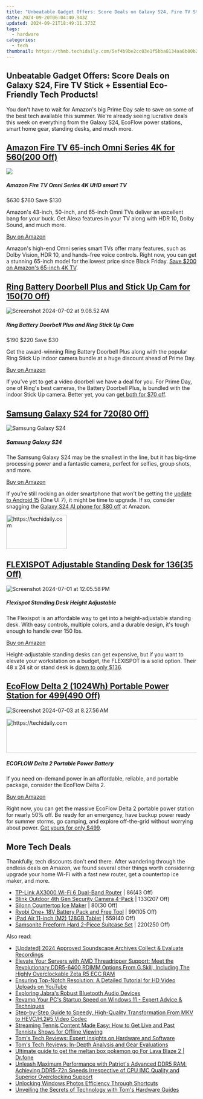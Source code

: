 ```yaml
---
title: "Unbeatable Gadget Offers: Score Deals on Galaxy S24, Fire TV Stick + Essential Eco-Friendly Tech Products!"
date: 2024-09-20T06:04:40.943Z
updated: 2024-09-21T18:49:11.373Z
tags:
  - hardware
categories:
  - tech
thumbnail: https://thmb.techidaily.com/5ef4b9be2cc03e1f5bba8134aa6b00b2355f4bf8946df71748d869f7b05769b2.jpg
---
```


## Unbeatable Gadget Offers: Score Deals on Galaxy S24, Fire TV Stick + Essential Eco-Friendly Tech Products!

You don't have to wait for Amazon's big Prime Day sale to save on some of the best tech available this summer. We're already seeing lucrative deals this week on everything from the Galaxy S24, EcoFlow power stations, smart home gear, standing desks, and much more.

## [Amazon Fire TV 65-inch Omni Series 4K for $560 ($200 Off)](https://www.amazon.com/amazon-fire-tv-65-inch-omni-series-4k-smart-tv/dp/B08T6J1HG8?tag=hotoge-20&ascsubtag=UUhtgUeUpU2003918&asc%5Frefurl=https%3A%2F%2Fwww.howtogeek.com%2Ftop-tech-deals-fire-tv-power-stations-ring-doorbell-more%2F&asc%5Fcampaign=Short-Term) 

![](https://static1.howtogeekimages.com/wordpress/wp-content/uploads/2023/06/41uzyegvcgl-_sl500_-1.jpg) 

#####  Amazon Fire TV Omni Series 4K UHD smart TV

$630 $760 Save $130 

Amazon's 43-inch, 50-inch, and 65-inch Omni TVs deliver an excellent bang for your buck. Get Alexa features in your TV along with HDR 10, Dolby Sound, and much more. 

[Buy on Amazon](https://www.amazon.com/amazon-fire-tv-65-inch-omni-series-4k-smart-tv/dp/B08T6J1HG8?tag=hotoge-20&ascsubtag=UUhtgUeUpU2003918&asc%5Frefurl=https%3A%2F%2Fwww.howtogeek.com%2Ftop-tech-deals-fire-tv-power-stations-ring-doorbell-more%2F&asc%5Fcampaign=Short-Term) 

 Amazon's high-end Omni series smart TVs offer many features, such as Dolby Vision, HDR 10, and hands-free voice controls. Right now, you can get a stunning 65-inch model for the lowest price since Black Friday. [Save $200 on Amazon's 65-inch 4K TV](https://www.amazon.com/amazon-fire-tv-65-inch-omni-series-4k-smart-tv/dp/B08T6J1HG8?tag=hotoge-20&ascsubtag=UUhtgUeUpU2003918&asc%5Frefurl=https%3A%2F%2Fwww.howtogeek.com%2Ftop-tech-deals-fire-tv-power-stations-ring-doorbell-more%2F&asc%5Fcampaign=Short-Term).

## [Ring Battery Doorbell Plus and Stick Up Cam for $150 ($70 Off)](https://www.amazon.com/Ring-Battery-Doorbell-Stick-White/dp/B0CCZMMD9D?tag=hotoge-20&ascsubtag=UUhtgUeUpU2003918&asc%5Frefurl=https%3A%2F%2Fwww.howtogeek.com%2Ftop-tech-deals-fire-tv-power-stations-ring-doorbell-more%2F&asc%5Fcampaign=Short-Term) 

![Screenshot 2024-07-02 at 9.08.52 AM](https://static1.howtogeekimages.com/wordpress/wp-content/uploads/2024/07/screenshot-2024-07-02-at-9-08-52-am.jpg) 

#####  Ring Battery Doorbell Plus and Ring Stick Up Cam

$190 $220 Save $30 

Get the award-winning Ring Battery Doorbell Plus along with the popular Ring Stick Up indoor camera bundle at a huge discount ahead of Prime Day. 

[Buy on Amazon](https://www.amazon.com/Ring-Battery-Doorbell-Stick-White/dp/B0CCZMMD9D?tag=hotoge-20&ascsubtag=UUhtgUeUpU2003918&asc%5Frefurl=https%3A%2F%2Fwww.howtogeek.com%2Ftop-tech-deals-fire-tv-power-stations-ring-doorbell-more%2F&asc%5Fcampaign=Short-Term) 

 If you've yet to get a video doorbell we have a deal for you. For Prime Day, one of Ring's best cameras, the Battery Doorbell Plus, is bundled with the indoor Stick Up camera. Better yet, you can [get both for $70 off](https://www.amazon.com/Ring-Battery-Doorbell-Stick-White/dp/B0CCZMMD9D?tag=hotoge-20&ascsubtag=UUhtgUeUpU2003918&asc%5Frefurl=https%3A%2F%2Fwww.howtogeek.com%2Ftop-tech-deals-fire-tv-power-stations-ring-doorbell-more%2F&asc%5Fcampaign=Short-Term).

## [Samsung Galaxy S24 for $720 ($80 Off)](https://www.amazon.com/SAMSUNG-Smartphone-Unlocked-Android-Processor/dp/B0CMDMSZB4?tag=hotoge-20&ascsubtag=UUhtgUeUpU2003918&asc%5Frefurl=https%3A%2F%2Fwww.howtogeek.com%2Ftop-tech-deals-fire-tv-power-stations-ring-doorbell-more%2F&asc%5Fcampaign=Short-Term) 

![Samsung Galaxy S24](https://static1.howtogeekimages.com/wordpress/wp-content/uploads/2024/02/samsung-galaxy-s24.png) 

#####  Samsung Galaxy S24

The Samsung Galaxy S24 may be the smallest in the line, but it has big-time processing power and a fantastic camera, perfect for selfies, group shots, and more.

[Buy on Amazon](https://www.amazon.com/SAMSUNG-Smartphone-Unlocked-Android-Processor/dp/B0CMDMSZB4?th=1&tag=hotoge-20&ascsubtag=UUhtgUeUpU2003918&asc%5Frefurl=https%3A%2F%2Fwww.howtogeek.com%2Ftop-tech-deals-fire-tv-power-stations-ring-doorbell-more%2F&asc%5Fcampaign=Short-Term) 

 If you're still rocking an older smartphone that won't be getting the [update to Android 15](https://unlock-android.techidaily.com/in-2024-universal-unlock-pattern-for-infinix-hot-40-pro-by-drfone-android/) (One UI 7), it might be time to upgrade. If so, consider snagging the [Galaxy S24 AI phone for $80 off](https://www.amazon.com/SAMSUNG-Smartphone-Unlocked-Android-Processor/dp/B0CMDPRN7M?th=1&tag=hotoge-20&ascsubtag=UUhtgUeUpU2003918&asc%5Frefurl=https%3A%2F%2Fwww.howtogeek.com%2Ftop-tech-deals-fire-tv-power-stations-ring-doorbell-more%2F&asc%5Fcampaign=Short-Term) at Amazon.

<!-- affiliate ads begin -->
<a href="https://aligracehair.sjv.io/c/5597632/2135396/19272" target="_top" id="2135396">
  <img src="//a.impactradius-go.com/display-ad/19272-2135396" border="0" alt="https://techidaily.com" width="160" height="90"/>
</a>
<img height="0" width="0" src="https://aligracehair.sjv.io/i/5597632/2135396/19272" style="position:absolute;visibility:hidden;" border="0" />
<!-- affiliate ads end -->

## [FLEXISPOT Adjustable Standing Desk for $136 ($35 Off)](https://www.amazon.com/FLEXISPOT-Standing-Electric-Adjustable-Whole-Piece/dp/B08BHPMYGK?tag=hotoge-20&ascsubtag=UUhtgUeUpU2003918&asc%5Frefurl=https%3A%2F%2Fwww.howtogeek.com%2Ftop-tech-deals-fire-tv-power-stations-ring-doorbell-more%2F&asc%5Fcampaign=Short-Term) 

![Screenshot 2024-07-01 at 12.05.58 PM](https://static1.howtogeekimages.com/wordpress/wp-content/uploads/2024/07/screenshot-2024-07-01-at-12-05-58-pm.jpg) 

#####  Flexispot Standing Desk Height Adjustable

The Flexispot is an affordable way to get into a height-adjustable standing desk. With easy controls, multiple colors, and a durable design, it's tough enough to handle over 150 lbs. 

[Buy on Amazon](https://www.amazon.com/FLEXISPOT-Standing-Electric-Adjustable-Whole-Piece/dp/B08BHPMYGK?th=1&tag=hotoge-20&ascsubtag=UUhtgUeUpU2003918&asc%5Frefurl=https%3A%2F%2Fwww.howtogeek.com%2Ftop-tech-deals-fire-tv-power-stations-ring-doorbell-more%2F&asc%5Fcampaign=Short-Term) 

 Height-adjustable standing desks can get expensive, but if you want to elevate your workstation on a budget, the FLEXISPOT is a solid option. Their 48 x 24 sit or stand desk is [down to only $136](https://www.amazon.com/FLEXISPOT-Standing-Electric-Adjustable-Whole-Piece/dp/B08BHPMYGK?tag=hotoge-20&ascsubtag=UUhtgUeUpU2003918&asc%5Frefurl=https%3A%2F%2Fwww.howtogeek.com%2Ftop-tech-deals-fire-tv-power-stations-ring-doorbell-more%2F&asc%5Fcampaign=Short-Term).

## [EcoFlow Delta 2 (1024Wh) Portable Power Station for $499 ($490 Off)](https://www.amazon.com/EF-ECOFLOW-Portable-Charging-Generator/dp/B0B9XB57XM?th=1&tag=hotoge-20&ascsubtag=UUhtgUeUpU2003918&asc%5Frefurl=https%3A%2F%2Fwww.howtogeek.com%2Ftop-tech-deals-fire-tv-power-stations-ring-doorbell-more%2F&asc%5Fcampaign=Short-Term) 

![Screenshot 2024-07-03 at 8.27.56 AM](https://static1.howtogeekimages.com/wordpress/wp-content/uploads/2024/07/screenshot-2024-07-03-at-8-27-56-am.jpg) 

<!-- affiliate ads begin -->
<a href="https://unicoeye.pxf.io/c/5597632/2134495/18498" target="_top" id="2134495">
  <img src="//a.impactradius-go.com/display-ad/18498-2134495" border="0" alt="https://techidaily.com" width="728" height="90"/>
</a>
<img height="0" width="0" src="https://unicoeye.pxf.io/i/5597632/2134495/18498" style="position:absolute;visibility:hidden;" border="0" />
<!-- affiliate ads end -->

#####  ECOFLOW Delta 2 Portable Power Battery

If you need on-demand power in an affordable, reliable, and portable package, consider the EcoFlow Delta 2.

[Buy on Amazon](https://www.amazon.com/EF-ECOFLOW-Portable-Charging-Generator/dp/B0B9XB57XM?tag=hotoge-20&ascsubtag=UUhtgUeUpU2003918&asc%5Frefurl=https%3A%2F%2Fwww.howtogeek.com%2Ftop-tech-deals-fire-tv-power-stations-ring-doorbell-more%2F&asc%5Fcampaign=Short-Term) 

 Right now, you can get the massive EcoFlow Delta 2 portable power station for nearly 50% off. Be ready for an emergency, have backup power ready for summer storms, go camping, and explore off-the-grid without worrying about power. [Get yours for only $499](https://www.amazon.com/EF-ECOFLOW-Portable-Charging-Generator/dp/B0B9XB57XM?th=1&tag=hotoge-20&ascsubtag=UUhtgUeUpU2003918&asc%5Frefurl=https%3A%2F%2Fwww.howtogeek.com%2Ftop-tech-deals-fire-tv-power-stations-ring-doorbell-more%2F&asc%5Fcampaign=Short-Term).

##  More Tech Deals

 Thankfully, tech discounts don't end there. After wandering through the endless deals on Amazon, we found several other things worth considering: upgrade your home Wi-Fi with a fast new router, get a countertop ice maker, and more.

* [TP-Link AX3000 Wi-Fi 6 Dual-Band Router](https://www.amazon.com/dp/B09G5W9R6R?th=1&tag=hotoge-20&ascsubtag=UUhtgUeUpU2003918&asc%5Frefurl=https%3A%2F%2Fwww.howtogeek.com%2Ftop-tech-deals-fire-tv-power-stations-ring-doorbell-more%2F&asc%5Fcampaign=Short-Term) | $86 ($43 Off)
* [Blink Outdoor 4th Gen Security Camera 4-Pack](https://www.amazon.com/Blink-Outdoor-4th-Gen-Wire-free-4Camera/dp/B0BWFDK7Y4?tag=hotoge-20&ascsubtag=UUhtgUeUpU2003918&asc%5Frefurl=https%3A%2F%2Fwww.howtogeek.com%2Ftop-tech-deals-fire-tv-power-stations-ring-doorbell-more%2F&asc%5Fcampaign=Short-Term) | $133 ($207 Off)
* [Silonn Countertop Ice Maker](https://www.amazon.com/Silonn-Countertop-Portable-Machine-Self-Cleaning/dp/B0BXXKFJK2?tag=hotoge-20&ascsubtag=UUhtgUeUpU2003918&asc%5Frefurl=https%3A%2F%2Fwww.howtogeek.com%2Ftop-tech-deals-fire-tv-power-stations-ring-doorbell-more%2F&asc%5Fcampaign=Short-Term) | $80 ($30 Off)
* [Ryobi One+ 18V Battery Pack and Free Tool](https://www.homedepot.com/p/RYOBI-ONE-18V-Lithium-Ion-Starter-Kit-with-2-0-Ah-Battery-4-0-Ah-Battery-and-Charger-PSK106SB/327848851) | $99 ($105 Off)
* [iPad Air 11-inch (M2) 128GB Tablet](https://www.amazon.com/Apple-iPad-Air-11-inch-Landscape/dp/B0D3J7W33Y/?tag=hotoge-20&ascsubtag=UUhtgUeUpU2003918&asc%5Frefurl=https%3A%2F%2Fwww.howtogeek.com%2Ftop-tech-deals-fire-tv-power-stations-ring-doorbell-more%2F&asc%5Fcampaign=Short-Term) | $559 ($40 Off)
* [Samsonite Freeform Hard 2-Piece Suitcase Set](https://www.amazon.com/Samsonite-Freeform-Hardside-Expandable-Spinner/dp/B08MVFKGJM?th=1&tag=hotoge-20&ascsubtag=UUhtgUeUpU2003918&asc%5Frefurl=https%3A%2F%2Fwww.howtogeek.com%2Ftop-tech-deals-fire-tv-power-stations-ring-doorbell-more%2F&asc%5Fcampaign=Short-Term) | $220 ($250 Off)

<ins class="adsbygoogle"
     style="display:block"
     data-ad-format="autorelaxed"
     data-ad-client="ca-pub-7571918770474297"
     data-ad-slot="1223367746"></ins>

<ins class="adsbygoogle"
     style="display:block"
     data-ad-client="ca-pub-7571918770474297"
     data-ad-slot="8358498916"
     data-ad-format="auto"
     data-full-width-responsive="true"></ins>

<span class="atpl-alsoreadstyle">Also read:</span>
<div><ul>
<li><a href="https://video-screen-grab.techidaily.com/updated-2024-approved-soundscape-archives-collect-and-evaluate-recordings/"><u>[Updated] 2024 Approved Soundscape Archives Collect & Evaluate Recordings</u></a></li>
<li><a href="https://hardware-tips.techidaily.com/elevate-your-servers-with-amd-threadripper-support-meet-the-revolutionary-ddr5-6400-rdimm-options-from-gskill-including-the-highly-overclockable-zeta-r5-ecc30/"><u>Elevate Your Servers with AMD Threadripper Support: Meet the Revolutionary DDR5-6400 RDIMM Options From G.Skill, Including The Highly Overclockable Zeta R5 ECC RAM</u></a></li>
<li><a href="https://some-approaches.techidaily.com/ensuring-top-notch-resolution-a-detailed-tutorial-for-hd-video-uploads-on-youtube/"><u>Ensuring Top-Notch Resolution: A Detailed Tutorial for HD Video Uploads on YouTube</u></a></li>
<li><a href="https://buynow-tips.techidaily.com/exploring-jabras-robust-bluetooth-audio-devices/"><u>Exploring Jabra's Robust Bluetooth Audio Devices</u></a></li>
<li><a href="https://win-forum.techidaily.com/revamp-your-pcs-startup-speed-on-windows-11-expert-advice-and-techniques/"><u>Revamp Your PC's Startup Speed on Windows 11 - Expert Advice & Techniques</u></a></li>
<li><a href="https://some-guidance.techidaily.com/step-by-step-guide-to-speedy-high-quality-transformation-from-mkv-to-hevch25-video-codec/"><u>Step-by-Step Guide to Speedy, High-Quality Transformation From MKV to HEVC/H.2#5 Video Codec</u></a></li>
<li><a href="https://fox-where.techidaily.com/streaming-tennis-content-made-easy-how-to-get-live-and-past-tennistv-shows-for-offline-viewing/"><u>Streaming Tennis Content Made Easy: How to Get Live and Past Tennistv Shows for Offline Viewing</u></a></li>
<li><a href="https://hardware-tips.techidaily.com/toms-tech-reviews-expert-insights-on-hardware-and-software/"><u>Tom's Tech Reviews: Expert Insights on Hardware and Software</u></a></li>
<li><a href="https://hardware-tips.techidaily.com/toms-tech-reviews-in-depth-analysis-and-gear-evaluations/"><u>Tom's Tech Reviews: In-Depth Analysis and Gear Evaluations</u></a></li>
<li><a href="https://android-pokemon-go.techidaily.com/ultimate-guide-to-get-the-meltan-box-pokemon-go-for-lava-blaze-2-drfone-by-drfone-virtual-android/"><u>Ultimate guide to get the meltan box pokemon go For Lava Blaze 2 | Dr.fone</u></a></li>
<li><a href="https://hardware-tips.techidaily.com/unleash-maximum-performance-with-patriots-advanced-ddr5-ram-achieving-ddr5-72n-speeds-irrespective-of-cpu-imc-quality-and-superior-overclocking-support/"><u>Unleash Maximum Performance with Patriot's Advanced DDR5 RAM: Achieving DDR5-72n Speeds Irrespective of CPU IMC Quality and Superior Overclocking Support</u></a></li>
<li><a href="https://win11.techidaily.com/unlocking-windows-photos-efficiency-through-shortcuts/"><u>Unlocking Windows Photos Efficiency Through Shortcuts</u></a></li>
<li><a href="https://hardware-tips.techidaily.com/unveiling-the-secrets-of-technology-with-toms-hardware-guides/"><u>Unveiling the Secrets of Technology with Tom's Hardware Guides</u></a></li>
</ul></div>


